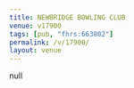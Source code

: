 ```yaml
---
title: NEWBRIDGE BOWLING CLUB
venue: v17900
tags: [pub, "fhrs:663802"]
permalink: /v/17900/
layout: venue
---
```

null